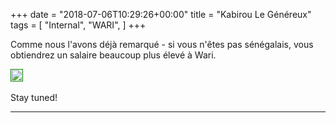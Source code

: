 +++
date = "2018-07-06T10:29:26+00:00"
title = "Kabirou Le Généreux"
tags = [
    "Internal",
    "WARI",
]
+++

Comme nous l'avons déjà remarqué - si vous n'êtes pas sénégalais, vous obtiendrez un salaire beaucoup plus élevé à Wari.

<p></p>
<div class="container" style="width:auto">
  <a target="blank" href="https://image.ibb.co/gmYjty/m303_1.jpg">
    <img src="https://image.ibb.co/gmYjty/m303_1.jpg"  style="padding:1px;border:thin solid green;max-width:100%">
  </a>
</div>

<!--more-->


<br>
Stay tuned!




<hr>
